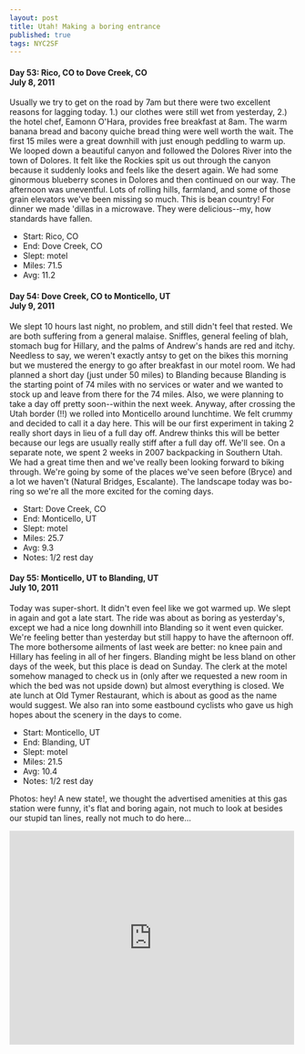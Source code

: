 ```yaml
---
layout: post
title: Utah! Making a boring entrance
published: true
tags: NYC2SF
---
```

#### Day 53: Rico, CO to Dove Creek, CO<br/>July 8, 2011

Usually we try to get on the road by 7am but there were two excellent reasons
for lagging today. 1.) our clothes were still wet from yesterday, 2.) the hotel
chef, Eamonn O'Hara, provides free breakfast at 8am. The warm banana bread and
bacony quiche bread thing were well worth the wait.  The first 15 miles were a
great downhill with just enough peddling to warm up. We looped down a beautiful
canyon and followed the Dolores River into the town of Dolores. It felt like
the Rockies spit us out through the canyon because it suddenly looks and feels
like the desert again. We had some ginormous blueberry scones in Dolores and
then continued on our way.  The afternoon was uneventful. Lots of rolling
hills, farmland, and some of those grain elevators we've been missing so much.
This is bean country! For dinner we made 'dillas in a microwave. They were
delicious--my, how standards have fallen.

* Start: Rico, CO
* End: Dove Creek, CO
* Slept: motel
* Miles: 71.5
* Avg: 11.2


#### Day 54: Dove Creek, CO to Monticello, UT<br/>July 9, 2011

We slept 10 hours last night, no problem, and still didn't feel that rested. We
are both suffering from a general malaise. Sniffles, general feeling of blah,
stomach bug for Hillary, and the palms of Andrew's hands are red and itchy.
Needless to say, we weren't exactly antsy to get on the bikes this morning but
we mustered the energy to go after breakfast in our motel room.  We had planned
a short day (just under 50 miles) to Blanding because Blanding is the starting
point of 74 miles with no services or water and we wanted to stock up and leave
from there for the 74 miles. Also, we were planning to take a day off pretty
soon--within the next week. Anyway, after crossing the Utah border (!!) we
rolled into Monticello around lunchtime. We felt crummy and decided to call it
a day here. This will be our first experiment in taking 2 really short days in
lieu of a full day off. Andrew thinks this will be better because our legs are
usually really stiff after a full day off. We'll see.  On a separate note, we
spent 2 weeks in 2007 backpacking in Southern Utah. We had a great time then
and we've really been looking forward to biking through. We're going by some of
the places we've seen before (Bryce) and a lot we haven't (Natural Bridges,
Escalante). The landscape today was bo-ring so we're all the more excited for
the coming days.

* Start: Dove Creek, CO
* End: Monticello, UT
* Slept: motel
* Miles: 25.7
* Avg: 9.3
* Notes: 1/2 rest day


#### Day 55: Monticello, UT to Blanding, UT<br/>July 10, 2011

Today was super-short. It didn't even feel like we got warmed up. We slept in
again and got a late start. The ride was about as boring as yesterday's, except
we had a nice long downhill into Blanding so it went even quicker.  We're
feeling better than yesterday but still happy to have the afternoon off. The
more bothersome ailments of last week are better: no knee pain and Hillary has
feeling in all of her fingers. Blanding might be less bland on other days of
the week, but this place is dead on Sunday. The clerk at the motel somehow
managed to check us in (only after we requested a new room in which the bed was
not upside down) but almost everything is closed. We ate lunch at Old Tymer
Restaurant, which is about as good as the name would suggest. We also ran into
some eastbound cyclists who gave us high hopes about the scenery in the days to
come.

* Start: Monticello, UT
* End: Blanding, UT
* Slept: motel
* Miles: 21.5
* Avg: 10.4
* Notes: 1/2 rest day

Photos: hey! A new state!, we thought the advertised amenities at this gas station were funny, it's flat and boring again, not much to look at besides our stupid tan lines, really not much to do here...

<iframe src="https://www.flickr.com/photos/123683527@N06/13921794201/in/set-72157644168665504/player/" width="500" height="375" frameborder="0" allowfullscreen webkitallowfullscreen mozallowfullscreen oallowfullscreen msallowfullscreen></iframe>
